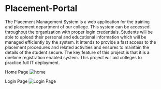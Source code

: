 # Placement-Portal
The Placement Management System is a web application for the training and  placement department of our college. This system can be accessed throughout the  organization with proper login credentials. Students will be able to upload their  personal and educational information which will be managed efficiently by the  system. It intends to provide a fast access to the placement procedures and related  activities and ensures to maintain the details of the student secure. The key feature of  this project is that it is a onetime registration enabled system. This project will aid  colleges to practice full IT deployment.

<!-- <img src=""> -->
Home Page
![home](https://user-images.githubusercontent.com/87755170/184550716-f36710d7-c5cb-4b1a-b5f2-8227920e485c.png)

Login Page
![Login Page](https://user-images.githubusercontent.com/87755170/184550718-f78d2e05-d90f-46cb-8a07-e3dcc3a538d3.png)
